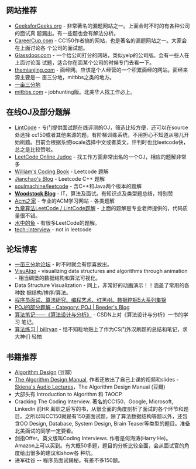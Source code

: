 ## 网站推荐

- [GeeksforGeeks.org](http://GeeksforGeeks.org) - 非常著名的漏题网站之一。上面会时不时的有各种公司的面试真
题漏出。有一些题也会有解法分析。
- [CareerCup.com](http://careercup.com) - CC150作者搞的网站，也是著名的漏题网站之一。大家会在上面讨论各
个公司的面试题。
- [Glassdoor.com](http://glassdoor.com) - 一个给公司打分的网站，类似yelp的公司版。会有一些人在上面讨论面
试题，适合你在面某个公司的时候专门去看一下。
- [themianjing.com](http://themianjing.com) - 面经网。应该是个人经营的一个积累面经的网站。面经来源主要是一
亩三分地，mitbbs之类的地方。
- [一亩三分地](http://www.1point3acres.com/bbs/)
- [mitbbs.com](http://mitbbs.com) - jobhunting版。北美华人找工作必上。


## 在线OJ及部分题解

- [LintCode](http://www.lintcode.com/en/problem/) - 专门提供面试题在线评测的OJ，筛选比较方便，还可以在source处选择
cc150或者其他来源的题，有阶梯训练系统，不用担心不知道从哪儿开始刷题。目前会根据系统locale选择中文或者英文，评判时也比leetcode快，总之是比较赞啦。
- [LeetCode Online Judge](https://leetcode.com/problemset/algorithms/) - 找工作方面非常出名的一个OJ，相应的题解非常多
- [William's Coding Book](http://wlcoding.blogspot.com/?view=sidebar) - Leetcode 题解
- [Jianchao's Blog](http://www.cnblogs.com/jcliBlogger/) - Leetcode C++ 题解
- [soulmachine/leetcode](https://github.com/soulmachine/leetcode) - 含C++和Java两个版本的题解
- **[Woodstock Blog](http://www.shuatiblog.com)** - IT，算法及面试。有知识点及类型题总结，特别赞
- [Acm之家](http://www.acmerblog.com) - 专业的ACM学习网站 - 各类题解
- [九章算法LeetCode / LintCode题解](http://www.jiuzhang.com) - 上面的题解是专业老师提供的，代码质量很不错。
- [水中的鱼](http://fisherlei.blogspot.com/) - 有很多LeetCode的题解。
- [tech::interview](http://www.fgdsb.com/) - not in leetcode

## 论坛博客

- [一亩三分地论坛](http://www.1point3acres.com/bbs/) - 时不时就会有惊喜放出。
- [VisuAlgo](http://visualgo.net) - visualizing data structures and algorithms through animation - 相当碉堡的数据结构和算法可视化。
- Data Structure Visualization - 同上，非常好的动画演示！！涵盖了常用的各种数
据结构/排序/算法。
- [程序员面试、算法研究、编程艺术、红黑树、数据挖掘5大系列集锦](http://blog.csdn.net/v_july_v/article/details/6543438)
- [POJ的部分题解 - Category: POJ | Beeder's Blog](http://beeder.me/categories/POJ/)
- [算法笔记——《算法设计与分析》](http://blog.csdn.net/column/details/lf-algoritnote.html) - CSDN上对《算法设计与分析》一书的学习
笔记。
- [算法练习 | billryan](http://algorithm.yuanbin.me/) - 恬不知耻地贴上了作为CS门外汉刷题的总结和笔记，求大神们
轻拍

## 书籍推荐

- [Algorithm Design](http://book.douban.com/subject/1475870/) (豆瓣)
- [The Algorithm Design Manual](http://www.amazon.com/exec/obidos/ASIN/1848000693/thealgorithmrepo), 作者还放出了自己上课的视频和slides - [Skiena's
Audio Lectures](http://www3.cs.stonybrook.edu/~algorith/video-lectures/)，The Algorithm Design Manual (豆瓣)
- 大部头有 Introduction to Algorithm 和 TAOCP
- Cracking The Coding Interview. 著名的CC150，Google, Microsoft, LinkedIn 前HR
离职之后写的书，从很全面的角度剖析了面试的各个环节和题目。之所以叫CC150就是有150道面试题，除了算法数据结构等题以外，还包含OO Design, Database, System Design, Brain Teaser等类型的题目。准备北美面试的同学一定要看。
- 剑指Offer。英文版叫Coding Interviews. 作者是何海涛(Harry He)。Amazon上可以买到。有大概50多题，题目的分析比较全面，会从面试官的角度给出很多的建议和show各
种坑。
- 进军硅谷 -- 程序员面试揭秘。有差不多150题。
